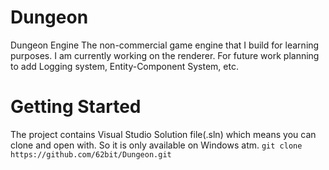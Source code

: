 # Dungeon
Dungeon Engine
The non-commercial game engine that I build for learning purposes. I am currently working on the renderer. For future work planning to add Logging system, Entity-Component System, etc.

# Getting Started
The project contains Visual Studio Solution file(.sln) which means you can clone and open with. So it is only available on Windows atm.
    ```
    git clone https://github.com/62bit/Dungeon.git
    ```

